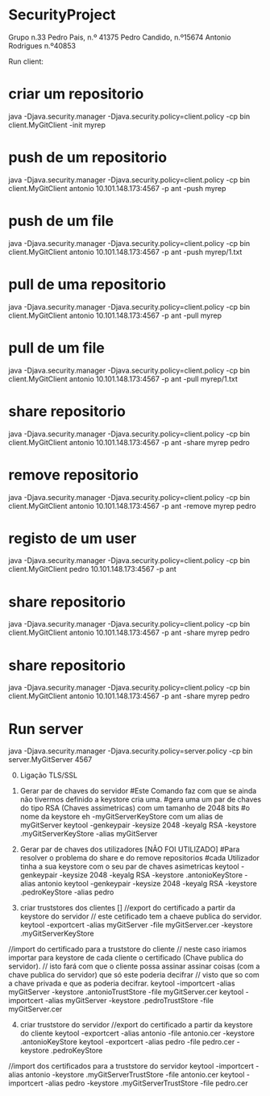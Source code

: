 # SecurityProject

 Grupo n.33
 Pedro Pais, n.º 41375
 Pedro Candido, n.º15674
 Antonio Rodrigues n.º40853


Run client:

# criar um repositorio
java -Djava.security.manager -Djava.security.policy=client.policy -cp bin client.MyGitClient -init myrep

# push de um repositorio
java -Djava.security.manager -Djava.security.policy=client.policy -cp bin client.MyGitClient antonio 10.101.148.173:4567 -p ant -push myrep

# push de um file
java  -Djava.security.manager -Djava.security.policy=client.policy -cp bin client.MyGitClient antonio 10.101.148.173:4567 -p ant -push myrep/1.txt

# pull de uma repositorio
java  -Djava.security.manager -Djava.security.policy=client.policy -cp bin client.MyGitClient antonio 10.101.148.173:4567 -p ant -pull myrep

# pull de um file
java   -Djava.security.manager -Djava.security.policy=client.policy -cp bin client.MyGitClient antonio 10.101.148.173:4567 -p ant -pull myrep/1.txt

# share repositorio
java -Djava.security.manager -Djava.security.policy=client.policy -cp bin client.MyGitClient antonio 10.101.148.173:4567 -p ant -share myrep pedro

# remove repositorio
java -Djava.security.manager -Djava.security.policy=client.policy -cp bin client.MyGitClient antonio 10.101.148.173:4567 -p ant -remove myrep pedro

# registo de um user
java -Djava.security.manager -Djava.security.policy=client.policy -cp bin client.MyGitClient pedro 10.101.148.173:4567 -p ant

# share repositorio
java -Djava.security.manager -Djava.security.policy=client.policy -cp bin client.MyGitClient antonio 10.101.148.173:4567 -p ant -share myrep pedro

# share repositorio
java -Djava.security.manager -Djava.security.policy=client.policy -cp bin client.MyGitClient antonio 10.101.148.173:4567 -p ant -share myrep pedro

# Run server

java -Djava.security.manager -Djava.security.policy=server.policy -cp bin server.MyGitServer 4567


0) Ligação TLS/SSL
1) Gerar par de chaves do servidor
#Este Comando faz com que se ainda não tivermos definido a keystore cria uma.
#gera uma um par de chaves do tipo RSA (Chaves assimetricas) com um tamanho de 2048 bits 
#o nome da keystore eh -myGitServerKeyStore com um alias de myGitServer
keytool -genkeypair -keysize 2048 -keyalg RSA -keystore .myGitServerKeyStore -alias myGitServer


2) Gerar par de chaves dos utilizadores [NÃO FOI UTILIZADO]
#Para resolver o problema do share e do remove repositorios 
#cada Utilizador tinha a sua keystore com o seu par de chaves asimetricas 
keytool -genkeypair -keysize 2048 -keyalg RSA -keystore .antonioKeyStore -alias antonio
keytool -genkeypair -keysize 2048 -keyalg RSA -keystore .pedroKeyStore -alias pedro

3) criar truststores dos clientes []
//export do certificado a partir da keystore do servidor
// este cetificado tem a chaeve publica do servidor.
keytool -exportcert -alias myGitServer -file myGitServer.cer -keystore .myGitServerKeyStore

//import do certificado para a truststore do cliente
// neste caso iriamos importar para keystore de cada cliente o certificado (Chave publica do servidor).
// isto fará com que o cliente possa assinar assinar coisas (com a chave publica do servidor) que só este poderia decifrar
// visto que so com a chave privada e que as poderia decifrar.
keytool -importcert -alias myGitServer -keystore .antonioTrustStore -file myGitServer.cer
keytool -importcert -alias myGitServer -keystore .pedroTrustStore -file myGitServer.cer


4) criar truststore do servidor
//export do certificado a partir da keystore do cliente
keytool -exportcert -alias antonio -file antonio.cer -keystore .antonioKeyStore
keytool -exportcert -alias pedro -file pedro.cer -keystore .pedroKeyStore


//import dos certificados para a truststore do servidor
keytool -importcert -alias antonio -keystore .myGitServerTrustStore -file antonio.cer
keytool -importcert -alias pedro -keystore .myGitServerTrustStore -file pedro.cer
